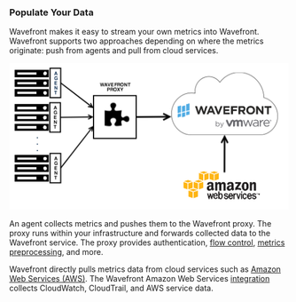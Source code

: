 ### Populate Your Data

Wavefront makes it easy to stream your own metrics into Wavefront. Wavefront supports two approaches depending on where the metrics originate: push from agents and pull from cloud services.

![Wavefront architecture](images/wavefront_architecture.png)

An agent collects metrics and pushes them to the Wavefront proxy. The proxy runs within your infrastructure and forwards collected data to the Wavefront service. The proxy provides authentication, [flow control](https://docs.wavefront.com/proxies_configuring.html), [metrics preprocessing](https://docs.wavefront.com/proxies_preprocessor_rules.html), and more.

Wavefront directly pulls metrics data from cloud services such as [Amazon Web Services (AWS)](https://aws.amazon.com). The Wavefront Amazon Web Services [integration](https://docs.wavefront.com/integrations_aws_metrics.html) collects CloudWatch, CloudTrail, and AWS service data.




